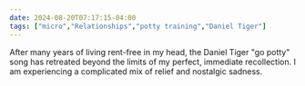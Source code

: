 ```yaml
---
date: 2024-08-20T07:17:15-04:00
tags: ["micro","Relationships","potty training","Daniel Tiger"]
---
```

After many years of living rent-free in my head, the Daniel Tiger "go potty" song has retreated beyond the limits of my perfect, immediate recollection. I am experiencing a complicated mix of relief and nostalgic sadness.